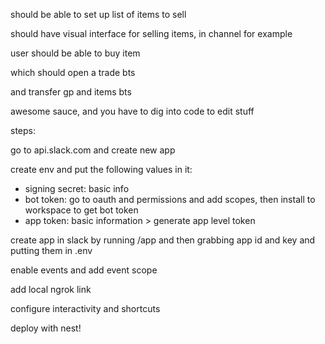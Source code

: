should be able to set up list of items to sell

should have visual interface for selling items, in channel for example

user should be able to buy item 

which should open a trade bts

and transfer gp and items bts

awesome sauce, and you have to dig into code to edit stuff

steps: 

go to api.slack.com and create new app

create env and put the following values in it:

* signing secret: basic info
* bot token: go to oauth and permissions and add scopes, then install to workspace to get bot token
* app token: basic information > generate app level token

create app in slack by running /app and then grabbing app id and key and putting them in .env

enable events and add event scope

add local ngrok link

configure interactivity and shortcuts

deploy with nest!